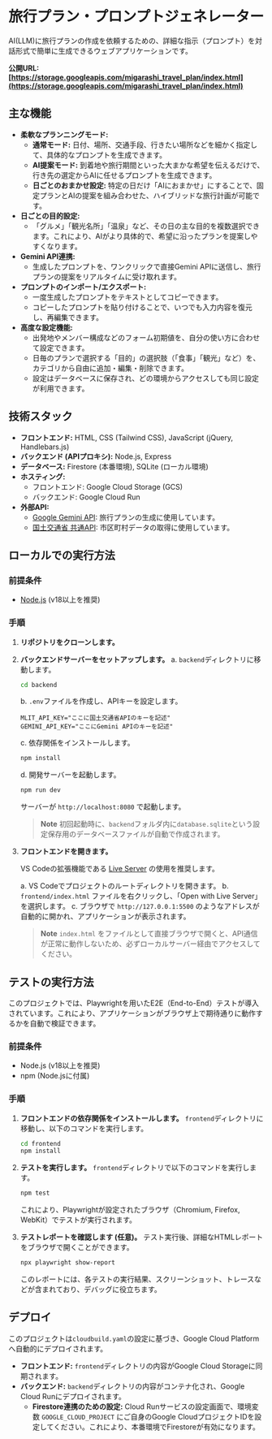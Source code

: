 # 旅行プラン・プロンプトジェネレーター

AI(LLM)に旅行プランの作成を依頼するための、詳細な指示（プロンプト）を対話形式で簡単に生成できるウェブアプリケーションです。

**公開URL: [https://storage.googleapis.com/migarashi_travel_plan/index.html](https://storage.googleapis.com/migarashi_travel_plan/index.html)**

## 主な機能

*   **柔軟なプランニングモード:**
    *   **通常モード:** 日付、場所、交通手段、行きたい場所などを細かく指定して、具体的なプロンプトを生成できます。
    *   **AI提案モード:** 到着地や旅行期間といった大まかな希望を伝えるだけで、行き先の選定からAIに任せるプロンプトを生成できます。
    *   **日ごとのおまかせ設定:** 特定の日だけ「AIにおまかせ」にすることで、固定プランとAIの提案を組み合わせた、ハイブリッドな旅行計画が可能です。
*   **日ごとの目的設定:**
    *   「グルメ」「観光名所」「温泉」など、その日の主な目的を複数選択できます。これにより、AIがより具体的で、希望に沿ったプランを提案しやすくなります。
*   **Gemini API連携:**
    *   生成したプロンプトを、ワンクリックで直接Gemini APIに送信し、旅行プランの提案をリアルタイムに受け取れます。
*   **プロンプトのインポート/エクスポート:**
    *   一度生成したプロンプトをテキストとしてコピーできます。
    *   コピーしたプロンプトを貼り付けることで、いつでも入力内容を復元し、再編集できます。
*   **高度な設定機能:**
    *   出発地やメンバー構成などのフォーム初期値を、自分の使い方に合わせて設定できます。
    *   日毎のプランで選択する「目的」の選択肢（「食事」「観光」など）を、カテゴリから自由に追加・編集・削除できます。
    *   設定はデータベースに保存され、どの環境からアクセスしても同じ設定が利用できます。

## 技術スタック

*   **フロントエンド:** HTML, CSS (Tailwind CSS), JavaScript (jQuery, Handlebars.js)
*   **バックエンド (APIプロキシ):** Node.js, Express
*   **データベース:** Firestore (本番環境), SQLite (ローカル環境)
*   **ホスティング:**
    *   フロントエンド: Google Cloud Storage (GCS)
    *   バックエンド: Google Cloud Run
*   **外部API:**
    *   [Google Gemini API](https://ai.google.dev/): 旅行プランの生成に使用しています。
    *   [国土交通省 共通API](https://www.mlit.go.jp/plateau/api/): 市区町村データの取得に使用しています。

## ローカルでの実行方法

### 前提条件

*   [Node.js](https://nodejs.org/) (v18以上を推奨)

### 手順

1.  **リポジトリをクローンします。**

2.  **バックエンドサーバーをセットアップします。**
    a. `backend`ディレクトリに移動します。
       ```bash
       cd backend
       ```
    b. `.env`ファイルを作成し、APIキーを設定します。
       ```
       MLIT_API_KEY="ここに国土交通省APIのキーを記述"
       GEMINI_API_KEY="ここにGemini APIのキーを記述"
       ```
    c. 依存関係をインストールします。
       ```bash
       npm install
       ```
    d. 開発サーバーを起動します。
       ```bash
       npm run dev
       ```
       サーバーが `http://localhost:8080` で起動します。

    > **Note**
    > 初回起動時に、`backend`フォルダ内に`database.sqlite`という設定保存用のデータベースファイルが自動で作成されます。

3.  **フロントエンドを開きます。**

    VS Codeの拡張機能である [Live Server](https://marketplace.visualstudio.com/items?itemName=ritwickdey.LiveServer) の使用を推奨します。

    a. VS Codeでプロジェクトのルートディレクトリを開きます。
    b. `frontend/index.html` ファイルを右クリックし、「Open with Live Server」を選択します。
    c. ブラウザで `http://127.0.0.1:5500` のようなアドレスが自動的に開かれ、アプリケーションが表示されます。

    > **Note**
    > `index.html` をファイルとして直接ブラウザで開くと、API通信が正常に動作しないため、必ずローカルサーバー経由でアクセスしてください。

## テストの実行方法

このプロジェクトでは、Playwrightを用いたE2E（End-to-End）テストが導入されています。これにより、アプリケーションがブラウザ上で期待通りに動作するかを自動で検証できます。

### 前提条件

*   Node.js (v18以上を推奨)
*   npm (Node.jsに付属)

### 手順

1.  **フロントエンドの依存関係をインストールします。**
    `frontend`ディレクトリに移動し、以下のコマンドを実行します。
    ```bash
    cd frontend
    npm install
    ```

2.  **テストを実行します。**
    `frontend`ディレクトリで以下のコマンドを実行します。
    ```bash
    npm test
    ```
    これにより、Playwrightが設定されたブラウザ（Chromium, Firefox, WebKit）でテストが実行されます。

3.  **テストレポートを確認します (任意)。**
    テスト実行後、詳細なHTMLレポートをブラウザで開くことができます。
    ```bash
    npx playwright show-report
    ```
    このレポートには、各テストの実行結果、スクリーンショット、トレースなどが含まれており、デバッグに役立ちます。

## デプロイ

このプロジェクトは`cloudbuild.yaml`の設定に基づき、Google Cloud Platformへ自動的にデプロイされます。

*   **フロントエンド:** `frontend`ディレクトリの内容がGoogle Cloud Storageに同期されます。
*   **バックエンド:** `backend`ディレクトリの内容がコンテナ化され、Google Cloud Runにデプロイされます。
    *   **Firestore連携のための設定:** Cloud Runサービスの設定画面で、環境変数 `GOOGLE_CLOUD_PROJECT` にご自身のGoogle CloudプロジェクトIDを設定してください。これにより、本番環境でFirestoreが有効になります。